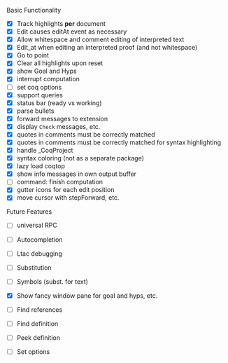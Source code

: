 Basic Functionality
- [x] Track highlights **per** document
- [x] Edit causes editAt event as necessary
- [x] Allow whitespace and comment editing of interpreted text
- [x] Edit_at when editing an interpreted proof (and not whitespace)
- [x] Go to point
- [x] Clear all highlights upon reset
- [x] show Goal and Hyps
- [x] interrupt computation
- [ ] set coq options
- [x] support queries
- [x] status bar (ready vs working)
- [x] parse bullets
- [x] forward messages to extension
- [x] display `Check` messages, etc.
- [x] quotes in comments must be correctly matched
- [x] quotes in comments must be correctly matched for syntax highlighting
- [x] handle <span>_CoqProject</span>
- [x] syntax coloring (not as a separate package)
- [x] lazy load coqtop
- [x] show info messages in own output buffer
- [ ] command: finish computation
- [x] gutter icons for each edit position
- [x] move cursor with stepForward, etc.

Future Features
- [ ] universal RPC
- [ ] Autocompletion
- [ ] Ltac debugging
- [ ] Substitution
- [ ] Symbols (subst. for text)
- [x] Show fancy window pane for goal and hyps, etc.
- [ ] Find references
- [ ] Find definition
- [ ] Peek definition
- [ ] Set options



